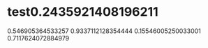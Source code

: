 # test0.2435921408196211
0.546905364533257
0.9337112128354444
0.15546005250033001
0.7117624072884979
